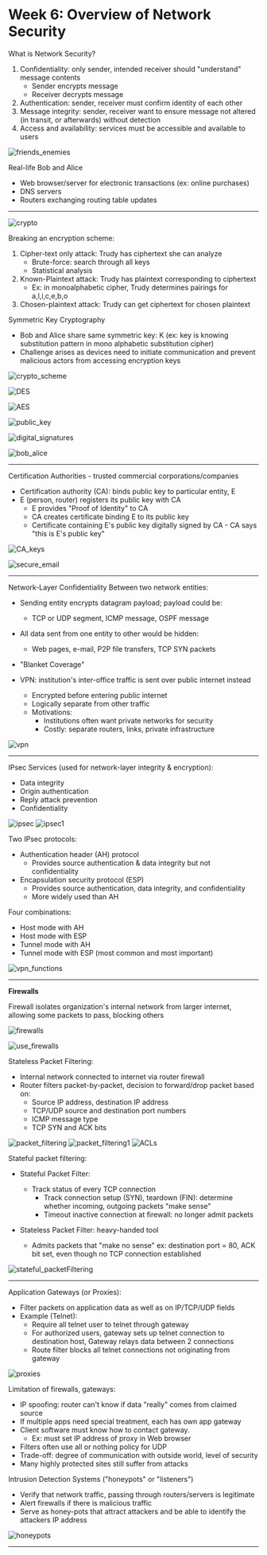 # Week 6: Overview of Network Security

What is Network Security?

1. Confidentiality: only sender, intended receiver should "understand" message contents
   - Sender encrypts message
   - Receiver decrypts message
2. Authentication: sender, receiver must confirm identity of each other
3. Message integrity: sender, receiver want to ensure message not altered (in transit, or afterwards) without detection
4. Access and availability: services must be accessible and available to users

![friends_enemies](./images/week6/friends_enemies.png)

Real-life Bob and Alice

- Web browser/server for electronic transactions (ex: online purchases)
- DNS servers
- Routers exchanging routing table updates

---

![crypto](./images/week6/crypto.png)

Breaking an encryption scheme:

1. Cipher-text only attack: Trudy has ciphertext she can analyze
   - Brute-force: search through all keys
   - Statistical analysis
2. Known-Plaintext attack: Trudy has plaintext corresponding to ciphertext
   - Ex: in monoalphabetic cipher, Trudy determines pairings for a,l,i,c,e,b,o
3. Chosen-plaintext attack: Trudy can get ciphertext for chosen plaintext

Symmetric Key Cryptography

- Bob and Alice share same symmetric key: K (ex: key is knowing substitution pattern in mono alphabetic substitution cipher)
- Challenge arises as devices need to initiate communication and prevent malicious actors from accessing encryption keys

![crypto_scheme](./images/week6/crypto_scheme.png)

![DES](./images/week6/DES.png)

![AES](./images/week6/AES.png)

![public_key](./images/week6/public_key.png)

![digital_signatures](./images/week6/digital_signatures.png)

![bob_alice](./images/week6/bob_alice.png)

---

Certification Authorities - trusted commercial corporations/companies

- Certification authority (CA): binds public key to particular entity, E
- E (person, router) registers its public key with CA
  - E provides "Proof of Identity" to CA
  - CA creates certificate binding E to its public key
  - Certificate containing E's public key digitally signed by CA - CA says "this is E's public key"

![CA_keys](./images/week6/CA_keys.png)

![secure_email](./images/week6/secure_email.png)

---

Network-Layer Confidentiality
Between two network entities:

- Sending entity encrypts datagram payload; payload could be:
  - TCP or UDP segment, ICMP message, OSPF message
- All data sent from one entity to other would be hidden:
  - Web pages, e-mail, P2P file transfers, TCP SYN packets
- "Blanket Coverage"

- VPN: institution's inter-office traffic is sent over public internet instead
  - Encrypted before entering public internet
  - Logically separate from other traffic
  - Motivations:
    - Institutions often want private networks for security
    - Costly: separate routers, links, private infrastructure

![vpn](./images/week6/vpn.png)

---

IPsec Services (used for network-layer integrity & encryption):

- Data integrity
- Origin authentication
- Reply attack prevention
- Confidentiality

![ipsec](./images/week6/IPsec.png)
![ipsec1](./images/week6/IPsec1.png)

Two IPsec protocols:

- Authentication header (AH) protocol
  - Provides source authentication & data integrity but not confidentiality
- Encapsulation security protocol (ESP)
  - Provides source authentication, data integrity, and confidentiality
  - More widely used than AH

Four combinations:

- Host mode with AH
- Host mode with ESP
- Tunnel mode with AH
- Tunnel mode with ESP (most common and most important)

![vpn_functions](./images/week6/vpn_functions.png)

---

**Firewalls**

Firewall isolates organization's internal network from larger internet, allowing some packets to pass, blocking others

![firewalls](./images/week6/firewalls.png)

![use_firewalls](./images/week6/use_firewalls.png)

Stateless Packet Filtering:

- Internal network connected to internet via router firewall
- Router filters packet-by-packet, decision to forward/drop packet based on:
  - Source IP address, destination IP address
  - TCP/UDP source and destination port numbers
  - ICMP message type
  - TCP SYN and ACK bits

![packet_filtering](./images/week6/packet_filtering.png)
![packet_filtering1](./images/week6/packet_filtering1.png)
![ACLs](./images/week6/ACLs.png)

Stateful packet filtering:

- Stateful Packet Filter:

  - Track status of every TCP connection
    - Track connection setup (SYN), teardown (FIN): determine whether incoming, outgoing packets "make sense"
    - Timeout inactive connection at firewall: no longer admit packets

- Stateless Packet Filter: heavy-handed tool
  - Admits packets that "make no sense" ex: destination port = 80, ACK bit set, even though no TCP connection established

![stateful_packetFiltering](./images/week6/statefule_packetFiltering.png)

---

Application Gateways (or Proxies):

- Filter packets on application data as well as on IP/TCP/UDP fields
- Example (Telnet):
  - Require all telnet user to telnet through gateway
  - For authorized users, gateway sets up telnet connection to destination host, Gateway relays data between 2 connections
  - Route filter blocks all telnet connections not originating from gateway

![proxies](./images/week6/proxies.png)

Limitation of firewalls, gateways:

- IP spoofing: router can't know if data "really" comes from claimed source
- If multiple apps need special treatment, each has own app gateway
- Client software must know how to contact gateway.
  - Ex: must set IP address of proxy in Web browser
- Filters often use all or nothing policy for UDP
- Trade-off: degree of communication with outside world, level of security
- Many highly protected sites still suffer from attacks

Intrusion Detection Systems ("honeypots" or "listeners")

- Verify that network traffic, passing through routers/servers is legitimate
- Alert firewalls if there is malicious traffic
- Serve as honey-pots that attract attackers and be able to identify the attackers IP address

![honeypots](./images/week6/honeypots.png)

---

